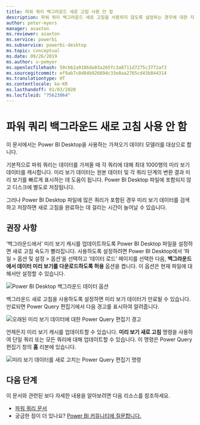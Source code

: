```yaml
---
title: 파워 쿼리 백그라운드 새로 고침 사용 안 함
description: 파워 쿼리 백그라운드 새로 고침을 사용하지 않도록 설정하는 경우에 대한 지침입니다.
author: peter-myers
manager: asaxton
ms.reviewer: asaxton
ms.service: powerbi
ms.subservice: powerbi-desktop
ms.topic: conceptual
ms.date: 09/26/2019
ms.author: v-pemyer
ms.openlocfilehash: 59cb62a9186da03a265fc3a8711d7275c3772af3
ms.sourcegitcommit: ef9ab7c0d84b926094c33e8aa2765cd43b844314
ms.translationtype: HT
ms.contentlocale: ko-KR
ms.lasthandoff: 01/03/2020
ms.locfileid: "75623064"
---
```

# <a name="disable-power-query-background-refresh"></a>파워 쿼리 백그라운드 새로 고침 사용 안 함

이 문서에서는 Power BI Desktop을 사용하는 가져오기 데이터 모델러를 대상으로 합니다.

기본적으로 파워 쿼리는 데이터를 가져올 때 각 쿼리에 대해 최대 1000행의 미리 보기 데이터를 캐시합니다. 미리 보기 데이터는 원본 데이터 및 각 쿼리 단계의 변환 결과 미리 보기를 빠르게 표시하는 데 도움이 됩니다. Power BI Desktop 파일에 포함되지 않고 디스크에 별도로 저장됩니다.

그러나 Power BI Desktop 파일에 많은 쿼리가 포함된 경우 미리 보기 데이터를 검색하고 저장하면 새로 고침을 완료하는 데 걸리는 시간이 늘어날 수 있습니다.

## <a name="recommendation"></a>권장 사항

‘백그라운드에서’ 미리 보기 캐시를 업데이트하도록 Power BI Desktop 파일을 설정하면 새로 고침 속도가 빨라집니다.  사용하도록 설정하려면 Power BI Desktop에서 ‘파일 > 옵션 및 설정 > 옵션’을 선택하고 ‘데이터 로드’ 페이지를 선택한 다음,   **백그라운드에서 데이터 미리 보기를 다운로드하도록 허용** 옵션을 켭니다. 이 옵션은 현재 파일에 대해서만 설정할 수 있습니다.

![Power BI Desktop 백그라운드 데이터 옵션](media/power-query-background-refresh/power-query-options-background-data.png)

백그라운드 새로 고침을 사용하도록 설정하면 미리 보기 데이터가 만료될 수 있습니다. 만료되면 Power Query 편집기에서 다음 경고를 표시하여 알려줍니다.

![오래된 미리 보기 데이터에 대한 Power Query 편집기 경고](media/power-query-background-refresh/power-query-preview-data-old.png)

언제든지 미리 보기 캐시를 업데이트할 수 있습니다. **미리 보기 새로 고침** 명령을 사용하여 단일 쿼리 또는 모든 쿼리에 대해 업데이트할 수 있습니다. 이 명령은 Power Query 편집기 창의 **홈** 리본에 있습니다.

![미리 보기 데이터를 새로 고치는 Power Query 편집기 명령](media/power-query-background-refresh/power-query-refresh-preview-data.png)

## <a name="next-steps"></a>다음 단계

이 문서와 관련된 보다 자세한 내용을 알아보려면 다음 리소스를 참조하세요.

- [파워 쿼리 문서](/power-query/)
- 궁금한 점이 더 있나요? [Power BI 커뮤니티에 질문합니다.](https://community.powerbi.com/)
